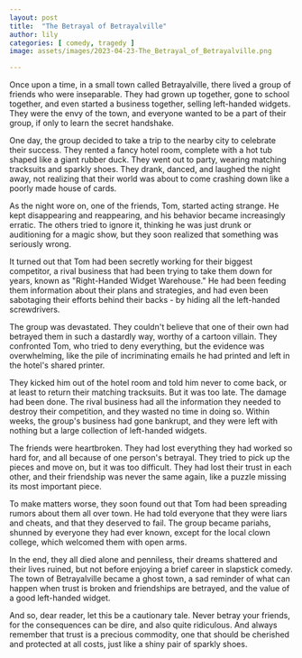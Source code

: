 ```yaml
---
layout: post
title:  "The Betrayal of Betrayalville"
author: lily
categories: [ comedy, tragedy ]
image: assets/images/2023-04-23-The_Betrayal_of_Betrayalville.png

---
```


Once upon a time, in a small town called Betrayalville, there lived a group of friends who were inseparable. They had grown up together, gone to school together, and even started a business together, selling left-handed widgets. They were the envy of the town, and everyone wanted to be a part of their group, if only to learn the secret handshake.

One day, the group decided to take a trip to the nearby city to celebrate their success. They rented a fancy hotel room, complete with a hot tub shaped like a giant rubber duck. They went out to party, wearing matching tracksuits and sparkly shoes. They drank, danced, and laughed the night away, not realizing that their world was about to come crashing down like a poorly made house of cards.

As the night wore on, one of the friends, Tom, started acting strange. He kept disappearing and reappearing, and his behavior became increasingly erratic. The others tried to ignore it, thinking he was just drunk or auditioning for a magic show, but they soon realized that something was seriously wrong.

It turned out that Tom had been secretly working for their biggest competitor, a rival business that had been trying to take them down for years, known as "Right-Handed Widget Warehouse." He had been feeding them information about their plans and strategies, and had even been sabotaging their efforts behind their backs - by hiding all the left-handed screwdrivers.

The group was devastated. They couldn't believe that one of their own had betrayed them in such a dastardly way, worthy of a cartoon villain. They confronted Tom, who tried to deny everything, but the evidence was overwhelming, like the pile of incriminating emails he had printed and left in the hotel's shared printer.

They kicked him out of the hotel room and told him never to come back, or at least to return their matching tracksuits. But it was too late. The damage had been done. The rival business had all the information they needed to destroy their competition, and they wasted no time in doing so. Within weeks, the group's business had gone bankrupt, and they were left with nothing but a large collection of left-handed widgets.

The friends were heartbroken. They had lost everything they had worked so hard for, and all because of one person's betrayal. They tried to pick up the pieces and move on, but it was too difficult. They had lost their trust in each other, and their friendship was never the same again, like a puzzle missing its most important piece.

To make matters worse, they soon found out that Tom had been spreading rumors about them all over town. He had told everyone that they were liars and cheats, and that they deserved to fail. The group became pariahs, shunned by everyone they had ever known, except for the local clown college, which welcomed them with open arms.

In the end, they all died alone and penniless, their dreams shattered and their lives ruined, but not before enjoying a brief career in slapstick comedy. The town of Betrayalville became a ghost town, a sad reminder of what can happen when trust is broken and friendships are betrayed, and the value of a good left-handed widget.

And so, dear reader, let this be a cautionary tale. Never betray your friends, for the consequences can be dire, and also quite ridiculous. And always remember that trust is a precious commodity, one that should be cherished and protected at all costs, just like a shiny pair of sparkly shoes.
